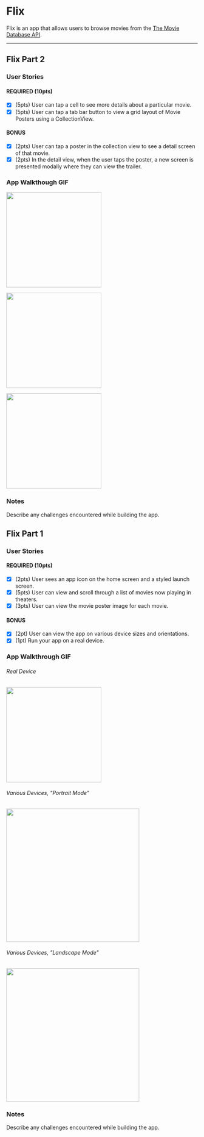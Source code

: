 # Flix

Flix is an app that allows users to browse movies from the [The Movie Database API](http://docs.themoviedb.apiary.io/#).

---

## Flix Part 2

### User Stories

#### REQUIRED (10pts)
- [x] (5pts) User can tap a cell to see more details about a particular movie.
- [x] (5pts) User can tap a tab bar button to view a grid layout of Movie Posters using a CollectionView.

#### BONUS
- [x] (2pts) User can tap a poster in the collection view to see a detail screen of that movie.
- [x] (2pts) In the detail view, when the user taps the poster, a new screen is presented modally where they can view the trailer.

### App Walkthough GIF
<img src="http://g.recordit.co/B4NrtlS11S.gif" width=250><br>

<img src="http://g.recordit.co/i9GecqlXRB.gif" width=250><br>

<img src="http://g.recordit.co/EZhbyoCiHA.gif" width=250><br>

### Notes
Describe any challenges encountered while building the app.


## Flix Part 1

### User Stories

#### REQUIRED (10pts)
- [x] (2pts) User sees an app icon on the home screen and a styled launch screen.
- [x] (5pts) User can view and scroll through a list of movies now playing in theaters.
- [x] (3pts) User can view the movie poster image for each movie.

#### BONUS
- [x] (2pt) User can view the app on various device sizes and orientations.
- [x] (1pt) Run your app on a real device.

### App Walkthrough GIF
###### Real Device
<img src="http://g.recordit.co/NbeC3tKBJV.gif" width=250><br>

###### Various Devices, "Portrait Mode"
<img src="http://g.recordit.co/dmIP2q2QY8.gif" width=350><br>

###### Various Devices, "Landscape Mode"
<img src="http://g.recordit.co/6wJ9RmjvEC.gif" width=350><br>

### Notes
Describe any challenges encountered while building the app.
